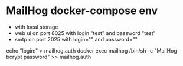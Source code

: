 # MailHog docker-compose env 
- with local storage
- web ui on port 8025 with login "test"  and password "test" 
- smtp on port 2025 with login="" and password=""

<p>
 echo "login:" > mailhog.auth
 docker exec  mailhog /bin/sh -c "MailHog bcrypt password" >> mailhog.auth
</p>

